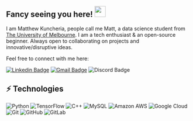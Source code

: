 ## Fancy seeing you here! <img src="https://raw.githubusercontent.com/aemmadi/aemmadi/master/wave.gif" width="30">

I am Matthew Kuncheria, people call me Matt, a data science student from [The University of Melbourne](https://www.unimelb.edu.au/). I am a tech enthusiast & an open-source beginner. Always open to collaborating on projects and innovative/disruptive ideas. 

Feel free to connect with me here:

[![Linkedin Badge](https://img.shields.io/badge/-LinkedIn-blue?style=flat-square&logo=Linkedin&logoColor=white&link=https://www.linkedin.com/in/matthew-kuncheria/)](https://www.linkedin.com/in/matthew-kuncheria/)
[![Gmail Badge](https://img.shields.io/badge/-Gmail-c14438?style=flat-square&logo=Gmail&logoColor=white&link=mailto:matthewkuncheria900@gmail.com)](mailto:matthewkuncheria900@gmail.com)
![Discord Badge](https://dcbadge.vercel.app/api/shield/437535189477097473?compact=true)

## ⚡ Technologies


![Python](https://img.shields.io/badge/-Python-black?style=flat-square&logo=Python)
![TensorFlow](https://badges.aleen42.com/src/tensorflow.svg)
![C++](https://img.shields.io/badge/-C++-00599C?style=flat-square&logo=c)
![MySQL](https://img.shields.io/badge/-MySQL-black?style=flat-square&logo=mysql)
![Amazon AWS](https://img.shields.io/badge/Amazon%20AWS-232F3E?style=flat-square&logo=amazon-aws)
![Google Cloud](https://img.shields.io/badge/Google%20Cloud-black?style=flat-square&logo=google-cloud)
![Git](https://img.shields.io/badge/-Git-black?style=flat-square&logo=git)
![GitHub](https://img.shields.io/badge/-GitHub-181717?style=flat-square&logo=github)
![GitLab](https://img.shields.io/badge/-GitLab-FCA121?style=flat-square&logo=gitlab)





